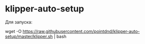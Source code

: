 # klipper-auto-setup

Для запуска:

wget -O https://raw.githubusercontent.com/pointdnd/klipper-auto-setup/master/klipper.sh | bash

